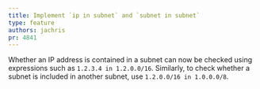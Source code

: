 ```yaml
---
title: Implement `ip in subnet` and `subnet in subnet`
type: feature
authors: jachris
pr: 4841
---
```


Whether an IP address is contained in a subnet can now be checked using
expressions such as `1.2.3.4 in 1.2.0.0/16`. Similarly, to check whether a
subnet is included in another subnet, use `1.2.0.0/16 in 1.0.0.0/8`.
